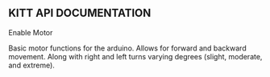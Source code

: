 ## KITT API DOCUMENTATION 


Enable Motor 

Basic motor functions for the arduino.
Allows for forward and backward movement.
Along with right and left turns varying degrees (slight, moderate, and extreme).
